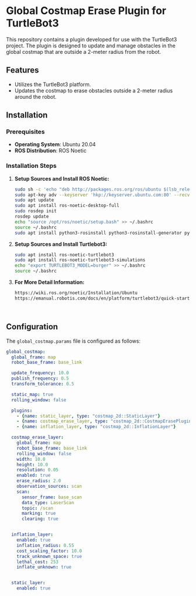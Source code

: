 # Global Costmap Erase Plugin for TurtleBot3

This repository contains a plugin developed for use with the TurtleBot3 project. The plugin is designed to update and manage obstacles in the global costmap that are outside a 2-meter radius from the robot.

## Features

- Utilizes the TurtleBot3 platform.
- Updates the costmap to erase obstacles outside a 2-meter radius around the robot.

## Installation

### Prerequisites

- **Operating System**: Ubuntu 20.04
- **ROS Distribution**: ROS Noetic

### Installation Steps

1. **Setup Sources and Install ROS Noetic:**
   ```sh
   sudo sh -c 'echo "deb http://packages.ros.org/ros/ubuntu $(lsb_release -sc) main" > /etc/apt/sources.list.d/ros-latest.list'
   sudo apt-key adv --keyserver 'hkp://keyserver.ubuntu.com:80' --recv-key C1CF6E31E6BADE8868B172B4F42ED6FBAB17C654
   sudo apt update
   sudo apt install ros-noetic-desktop-full
   sudo rosdep init
   rosdep update
   echo "source /opt/ros/noetic/setup.bash" >> ~/.bashrc
   source ~/.bashrc
   sudo apt install python3-rosinstall python3-rosinstall-generator python3-wstool build-essential
2. **Setup Sources and Install Turtlebot3:**
   ```sh
   sudo apt install ros-noetic-turtlebot3
   sudo apt install ros-noetic-turtlebot3-simulations
   echo "export TURTLEBOT3_MODEL=burger" >> ~/.bashrc
   source ~/.bashrc

3. **For More Detail Information:**
   ```sh
   https://wiki.ros.org/noetic/Installation/Ubuntu
   https://emanual.robotis.com/docs/en/platform/turtlebot3/quick-start/
   

   

## Configuration

The `global_costmap.params` file is configured as follows:

```yaml
global_costmap:
  global_frame: map
  robot_base_frame: base_link

  update_frequency: 10.0
  publish_frequency: 0.5
  transform_tolerance: 0.5

  static_map: true
  rolling_window: false

  plugins:
    - {name: static_layer, type: "costmap_2d::StaticLayer"}
    - {name: costmap_erase_layer, type: "costmap_2d::CostmapErasePlugin"}
    - {name: inflation_layer, type: "costmap_2d::InflationLayer"}

  costmap_erase_layer:
    global_frame: map
    robot_base_frame: base_link
    rolling_window: false
    width: 10.0
    height: 10.0
    resolution: 0.05
    enabled: true
    erase_radius: 2.0
    observation_sources: scan
    scan:
      sensor_frame: base_scan
      data_type: LaserScan
      topic: /scan
      marking: true
      clearing: true


  inflation_layer:
    enabled: true
    inflation_radius: 0.55
    cost_scaling_factor: 10.0
    track_unknown_space: true
    lethal_cost: 253
    inflate_unknown: true


  static_layer:
    enabled: true
